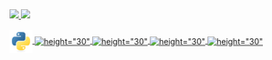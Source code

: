   <a href="https://github.com/marinaelpidio29">
  <img height="180em" src="https://github-readme-stats.vercel.app/api?username=marinaelpidio29&show_icons=true&theme=dark&include_all_commits=true&count_private=true"/>
  <img height="180em" src="https://github-readme-stats.vercel.app/api/top-langs/?username=marinaelpidio29&layout=compact&langs_count=7&theme=dark"/>
  
  </div>
<div style="display: inline_block"><br>
  <img align="center" alt= height="30" width="40" src="https://raw.githubusercontent.com/devicons/devicon/master/icons/python/python-original.svg">
  <img align="center" alt= height="30" width="40" src="https://cdn.jsdelivr.net/gh/devicons/devicon/icons/html5/html5-plain-wordmark.svg" />
  <img align="center" alt= height="30" width="40" src="https://cdn.jsdelivr.net/gh/devicons/devicon/icons/css3/css3-plain.svg" />
  <img align="center" alt= height="30" width="40" src="https://cdn.jsdelivr.net/gh/devicons/devicon/icons/django/django-plain.svg" />
  <img align="center" alt= height="30" width="40" src="https://cdn.jsdelivr.net/gh/devicons/devicon/icons/php/php-original.svg" />


          
          
          
